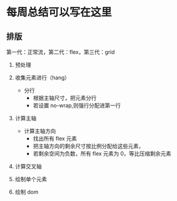 # 每周总结可以写在这里

## 排版

第一代：正常流，第二代：flex，第三代：grid

1. 预处理
2. 收集元素进行（hang）
   - 分行
     - 根据主轴尺寸，把元素分行
     - 若设置 no-wrap,则强行分配进第一行
3. 计算主轴
   - 计算主轴方向
     - 找出所有 flex 元素
     - 把主轴方向的剩余尺寸按比例分配给这些元素，
     - 若剩余空间为负数，所有 flex 元素为 0，等比压缩剩余元素
4. 计算交叉轴

5. 绘制单个元素
6. 绘制 dom
